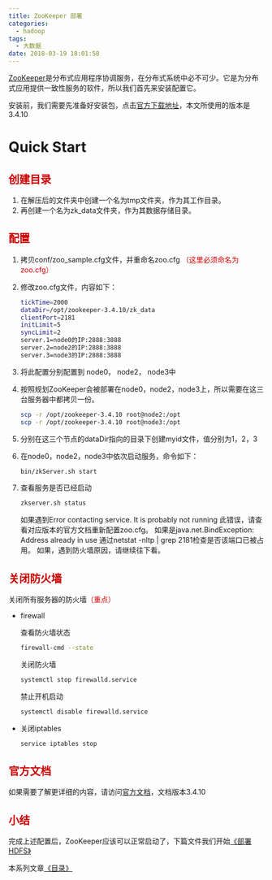 ```yaml
---
title: ZooKeeper 部署
categories:
  - hadoop
tags:
  - 大数据
date: 2018-03-19 18:01:58
---
```

[ZooKeeper](https://baike.baidu.com/item/zookeeper/4836397?fr=aladdin)是分布式应用程序协调服务，在分布式系统中必不可少。它是为分布式应用提供一致性服务的软件，所以我们首先来安装配置它。

安装前，我们需要先准备好安装包，点击[官方下载地址](http://zookeeper.apache.org/releases.html)，本文所使用的版本是3.4.10

# Quick Start

## <font color=#c00>创建目录</font>

1. 在解压后的文件夹中创建一个名为tmp文件夹，作为其工作目录。
2. 再创建一个名为zk_data文件夹，作为其数据存储目录。

<!--more-->

## <font color=#c00>配置</font>

1. 拷贝conf/zoo_sample.cfg文件，并重命名zoo.cfg <font color=#c00>（这里必须命名为zoo.cfg）</font>

2. 修改zoo.cfg文件，内容如下：
	``` bash
	tickTime=2000
	dataDir=/opt/zookeeper-3.4.10/zk_data
	clientPort=2181
	initLimit=5
	syncLimit=2
	server.1=node0的IP:2888:3888
	server.2=node2的IP:2888:3888
	server.3=node3的IP:2888:3888
	```

3. 将此配置分别配置到 node0， node2， node3中

4. 按照规划ZooKeeper会被部署在node0，node2，node3上，所以需要在这三台服务器中都拷贝一份。
	``` bash
	scp -r /opt/zookeeper-3.4.10 root@node2:/opt
	scp -r /opt/zookeeper-3.4.10 root@node3:/opt
	```

5. 分别在这三个节点的dataDir指向的目录下创建myid文件，值分别为1，2，3

6. 在node0，node2，node3中依次启动服务，命令如下：
	``` bash
	bin/zkServer.sh start
	```

7. 查看服务是否已经启动
	``` bash
	zkserver.sh status
	```

	如果遇到Error contacting service. It is probably not running 此错误，请查看对应版本的官方文档重新配置zoo.cfg。
	如果是java.net.BindException: Address already in use 通过netstat -nltp | grep 2181检查是否该端口已被占用。
	如果，遇到防火墙原因，请继续往下看。

## <font color=#c00>关闭防火墙​</font>

关闭所有服务器的防火墙<font color=#c00>（重点）</font>

- firewall

	查看防火墙状态
	``` bash
	firewall-cmd --state
	```

	关闭防火墙
	``` bash
	systemctl stop firewalld.service
	```

	禁止开机启动
	``` bash
	systemctl disable firewalld.service
	```

- 关闭iptables

	``` bash
	service iptables stop
	```


## <font color=#c00>官方文档</font>

如果需要了解更详细的内容，请访问[官方文档](http://zookeeper.apache.org/doc/r3.4.10/)，文档版本3.4.10

## <font color=#c00>小结</font>

完成上述配置后，ZooKeeper应该可以正常启动了，下篇文件我们开始[《部署 HDFS》](/hadoop/hadoop-dfs/)

本系列文章[《目录》](/hadoop/hadoop-start/)

